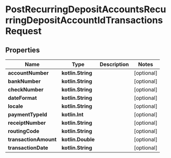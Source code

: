 
# PostRecurringDepositAccountsRecurringDepositAccountIdTransactionsRequest

## Properties
| Name | Type | Description | Notes |
| ------------ | ------------- | ------------- | ------------- |
| **accountNumber** | **kotlin.String** |  |  [optional] |
| **bankNumber** | **kotlin.String** |  |  [optional] |
| **checkNumber** | **kotlin.String** |  |  [optional] |
| **dateFormat** | **kotlin.String** |  |  [optional] |
| **locale** | **kotlin.String** |  |  [optional] |
| **paymentTypeId** | **kotlin.Int** |  |  [optional] |
| **receiptNumber** | **kotlin.String** |  |  [optional] |
| **routingCode** | **kotlin.String** |  |  [optional] |
| **transactionAmount** | **kotlin.Double** |  |  [optional] |
| **transactionDate** | **kotlin.String** |  |  [optional] |




